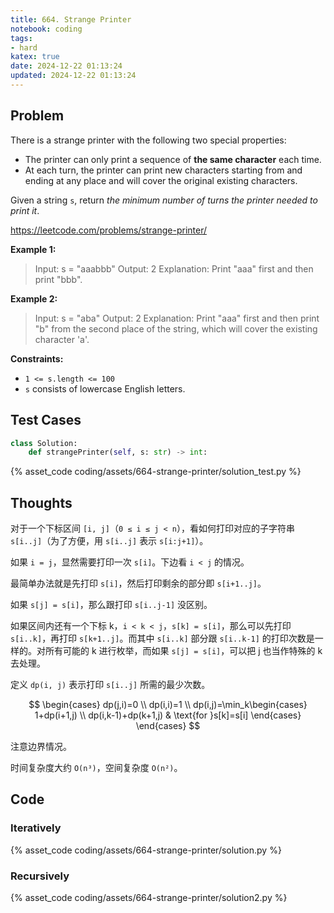 ```yaml
---
title: 664. Strange Printer
notebook: coding
tags:
- hard
katex: true
date: 2024-12-22 01:13:24
updated: 2024-12-22 01:13:24
---
```

## Problem

There is a strange printer with the following two special properties:

- The printer can only print a sequence of **the same character** each time.
- At each turn, the printer can print new characters starting from and ending at any place and will cover the original existing characters.

Given a string `s`, return _the minimum number of turns the printer needed to print it_.

<https://leetcode.com/problems/strange-printer/>

**Example 1:**

> Input: s = "aaabbb"
> Output: 2
> Explanation: Print "aaa" first and then print "bbb".

**Example 2:**

> Input: s = "aba"
> Output: 2
> Explanation: Print "aaa" first and then print "b" from the second place of the string, which will cover the existing character 'a'.

**Constraints:**

- `1 <= s.length <= 100`
- `s` consists of lowercase English letters.

## Test Cases

``` python
class Solution:
    def strangePrinter(self, s: str) -> int:
```

{% asset_code coding/assets/664-strange-printer/solution_test.py %}

## Thoughts

对于一个下标区间 `[i, j]`（`0 ≤ i ≤ j < n`），看如何打印对应的子字符串 `s[i..j]`（为了方便，用 `s[i..j]` 表示 `s[i:j+1]`）。

如果 `i = j`，显然需要打印一次 `s[i]`。下边看 `i < j` 的情况。

最简单办法就是先打印 `s[i]`，然后打印剩余的部分即 `s[i+1..j]`。

如果 `s[j] = s[i]`，那么跟打印 `s[i..j-1]` 没区别。

如果区间内还有一个下标 k，`i < k < j`，`s[k] = s[i]`，那么可以先打印 `s[i..k]`，再打印 `s[k+1..j]`。而其中 `s[i..k]` 部分跟 `s[i..k-1]` 的打印次数是一样的。对所有可能的 k 进行枚举，而如果 `s[j] = s[i]`，可以把 j 也当作特殊的 k 去处理。

定义 `dp(i, j)` 表示打印 `s[i..j]` 所需的最少次数。

$$
\begin{cases}
  dp(j,i)=0 \\
  dp(i,i)=1 \\
  dp(i,j)=\min_k\begin{cases}
    1+dp(i+1,j) \\
    dp(i,k-1)+dp(k+1,j) & \text{for }s[k]=s[i]
  \end{cases}
\end{cases}
$$

注意边界情况。

时间复杂度大约 `O(n³)`，空间复杂度 `O(n²)`。

## Code

### Iteratively

{% asset_code coding/assets/664-strange-printer/solution.py %}

### Recursively

{% asset_code coding/assets/664-strange-printer/solution2.py %}
